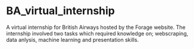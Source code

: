 # BA_virtual_internship
A virtual internship for British Airways hosted by the Forage website. The internship involved two tasks which required knowledge on; webscraping, data anlysis, machine learning and presentation skills.
